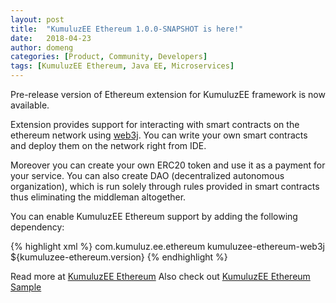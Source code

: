 ```yaml
---
layout: post
title:  "KumuluzEE Ethereum 1.0.0-SNAPSHOT is here!"
date:   2018-04-23
author: domeng
categories: [Product, Community, Developers]
tags: [KumuluzEE Ethereum, Java EE, Microservices]
---
```

Pre-release version of Ethereum extension for KumuluzEE framework is now available.

Extension provides support for interacting with smart contracts on the ethereum network using [web3j](https://docs.web3j.io/). You can write your own smart contracts and deploy them on the network right from IDE.

<!--more-->

Moreover you can create your own ERC20 token and use it as a payment for your service. You can also create DAO (decentralized autonomous organization), which is run solely through rules provided in smart contracts thus eliminating the middleman altogether.

You can enable KumuluzEE Ethereum support by adding the following dependency:

{% highlight xml %}
<dependency>
    <groupId>com.kumuluz.ee.ethereum</groupId>
    <artifactId>kumuluzee-ethereum-web3j</artifactId>
    <version>${kumuluzee-ethereum.version}</version>
</dependency>
{% endhighlight %}


Read more at [KumuluzEE Ethereum](https://github.com/kumuluz/kumuluzee-ethereum)
Also check out [KumuluzEE Ethereum Sample](https://github.com/kumuluz/kumuluzee-samples/tree/master/kumuluzee-ethereum-web3j)
